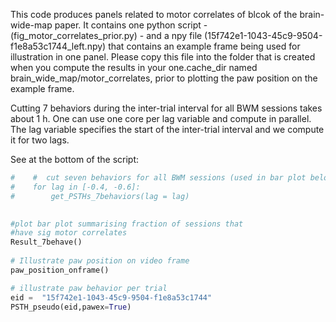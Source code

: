 This code produces panels related to motor correlates of blcok of the brain-wide-map paper. It contains one python script - (fig_motor_correlates_prior.py) - and a npy file (15f742e1-1043-45c9-9504-f1e8a53c1744_left.npy) that contains an example frame being used for illustration in one panel. Please copy this file into the folder that is created when you compute the results in your one.cache_dir named brain_wide_map/motor_correlates, prior to plotting the paw position on the example frame.  

Cutting 7 behaviors during the inter-trial interval for all BWM sessions takes about 1 h. One can use one core per lag variable and compute in parallel. The lag variable specifies the start of the inter-trial interval and we compute it for two lags.

See at the bottom of the script:

```python
#    #  cut seven behaviors for all BWM sessions (used in bar plot below)
#    for lag in [-0.4, -0.6]:
#        get_PSTHs_7behaviors(lag = lag)
  

#plot bar plot summarising fraction of sessions that 
#have sig motor correlates
Result_7behave()
 
# Illustrate paw position on video frame   
paw_position_onframe()

# illustrate paw behavior per trial 
eid =  "15f742e1-1043-45c9-9504-f1e8a53c1744"
PSTH_pseudo(eid,pawex=True)  
``` 
